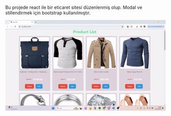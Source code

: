 Bu projede react ile bir eticaret sitesi düzenlenmiş olup. Modal ve stillendirmek için bootstrap kullanılmıştır.


![Alternatif Metin](/easy-buy/src/gif.gif/)